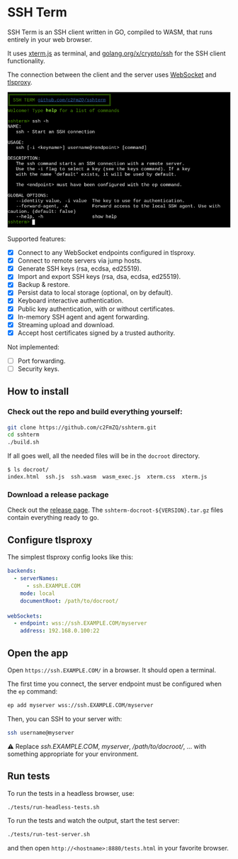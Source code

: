 # SSH Term

SSH Term is an SSH client written in GO, compiled to WASM, that runs entirely in your web browser.

It uses [xterm.js](https://xtermjs.org/) as terminal, and [golang.org/x/crypto/ssh](https://pkg.go.dev/golang.org/x/crypto/ssh) for the SSH client functionality.

The connection between the client and the server uses [WebSocket](https://developer.mozilla.org/en-US/docs/Web/API/WebSocket) and [tlsproxy](https://github.com/c2FmZQ/tlsproxy).

![screenshot](https://github.com/c2FmZQ/sshterm/blob/main/images/sshterm.png "SSH Term")

Supported features:

* [x] Connect to any WebSocket endpoints configured in tlsproxy.
* [x] Connect to remote servers via jump hosts.
* [x] Generate SSH keys (rsa, ecdsa, ed25519).
* [x] Import and export SSH keys (rsa, dsa, ecdsa, ed25519).
* [x] Backup & restore.
* [x] Persist data to local storage (optional, on by default).
* [x] Keyboard interactive authentication.
* [x] Public key authentication, with or without certificates.
* [x] In-memory SSH agent and agent forwarding.
* [x] Streaming upload and download.
* [x] Accept host certificates signed by a trusted authority.

Not implemented:

* [ ] Port forwarding.
* [ ] Security keys.

## How to install

### Check out the repo and build everything yourself:

```bash
git clone https://github.com/c2FmZQ/sshterm.git
cd sshterm
./build.sh
```

If all goes well, all the needed files will be in the `docroot` directory.

```
$ ls docroot/
index.html  ssh.js  ssh.wasm  wasm_exec.js  xterm.css  xterm.js
```

### Download a release package

Check out the [release page](https://github.com/c2FmZQ/sshterm/releases). The `sshterm-docroot-${VERSION}.tar.gz` files contain everything ready to go.

## Configure tlsproxy

The simplest tlsproxy config looks like this:

```yaml
backends:
  - serverNames:
      - ssh.EXAMPLE.COM
    mode: local
    documentRoot: /path/to/docroot/

webSockets:
  - endpoint: wss://ssh.EXAMPLE.COM/myserver
    address: 192.168.0.100:22
```

## Open the app

Open `https://ssh.EXAMPLE.COM/` in a browser. It should open a terminal.

The first time you connect, the server endpoint must be configured when the `ep` command:

```bash
ep add myserver wss://ssh.EXAMPLE.COM/myserver
```

Then, you can SSH to your server with:

```bash
ssh username@myserver
```

:warning: Replace _ssh.EXAMPLE.COM_, _myserver_, _/path/to/docroot/_, ... with something appropriate for your environment.

## Run tests

To run the tests in a headless browser, use:

```bash
./tests/run-headless-tests.sh
```

To run the tests and watch the output, start the test server:

```bash
./tests/run-test-server.sh
```

and then open `http://<hostname>:8880/tests.html` in your favorite browser.
